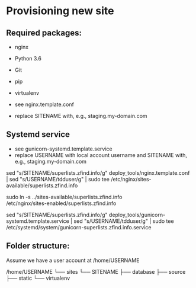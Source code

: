 Provisioning new site
=====================


## Required packages:

* nginx
* Python 3.6
* Git
* pip
* virtualenv

* see nginx.template.conf
* replace SITENAME with, e.g., staging.my-domain.com


## Systemd service

* see gunicorn-systemd.template.service
* replace USERNAME with local account username and SITENAME with, e.g., staging.my-domain.com

sed "s/SITENAME/superlists.zfind.info/g" deploy_tools/nginx.template.conf | sed "s/USERNAME/tdduser/g" | sudo tee /etc/nginx/sites-available/superlists.zfind.info

sudo ln -s ../sites-available/superlists.zfind.info \
    /etc/nginx/sites-enabled/superlists.zfind.info

sed "s/SITENAME/superlists.zfind.info/g" deploy_tools/gunicorn-systemd.template.service | sed "s/USERNAME/tdduser/g" | sudo tee /etc/systemd/system/gunicorn-superlists.zfind.info.service


## Folder structure:
Assume we have a user account at /home/USERNAME

/home/USERNAME
└── sites
    └── SITENAME
         ├── database
         ├── source
         ├── static
         └── virtualenv